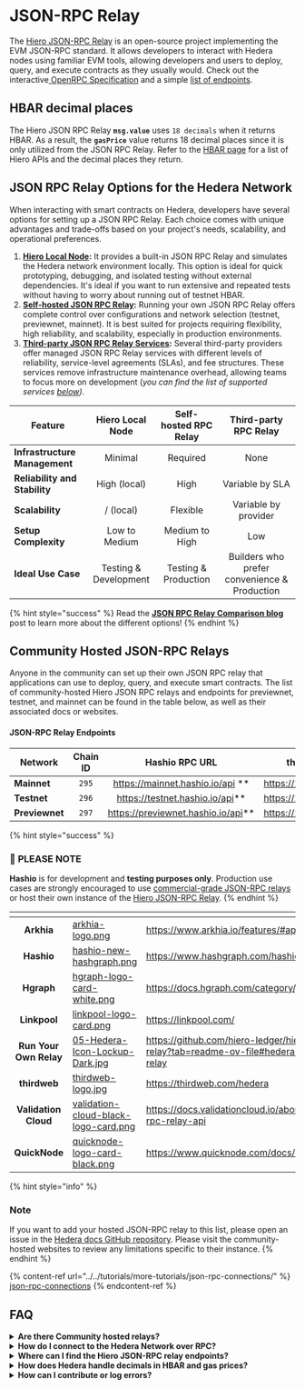 # JSON-RPC Relay

The [Hiero JSON-RPC Relay](https://github.com/hiero-ledger/hiero-json-rpc-relay) is an open-source project implementing the EVM JSON-RPC standard. It allows developers to interact with Hedera nodes using familiar EVM tools, allowing developers and users to deploy, query, and execute contracts as they usually would. Check out the interactive[ OpenRPC Specification](https://playground.open-rpc.org/?schemaUrl=https://raw.githubusercontent.com/hashgraph/hedera-json-rpc-relay/main/docs/openrpc.json\&uiSchema%5BappBar%5D%5Bui:splitView%5D=false\&uiSchema%5BappBar%5D%5Bui:input%5D=false\&uiSchema%5BappBar%5D%5Bui:examplesDropdown%5D=false) and a simple [list of endpoints](https://github.com/hiero-ledger/hiero-json-rpc-relay/blob/main/docs/rpc-api.md).&#x20;

## HBAR decimal places&#x20;

The Hiero JSON RPC Relay **`msg.value`** uses `18 decimals` when it returns HBAR. As a result, the **`gasPrice`** value returns 18 decimal places since it is only utilized from the JSON RPC Relay. Refer to the [HBAR page](../../sdks-and-apis/sdks/hbars.md) for a list of Hiero APIs and the decimal places they return.&#x20;

## JSON RPC Relay Options for the Hedera Network

When interacting with smart contracts on Hedera, developers have several options for setting up a JSON RPC Relay. Each choice comes with unique advantages and trade-offs based on your project's needs, scalability, and operational preferences.

1. [**Hiero Local Node**](https://github.com/hiero-ledger/hiero-local-node)**:** It provides a built-in JSON RPC Relay and simulates the Hedera network environment locally. This option is ideal for quick prototyping, debugging, and isolated testing without external dependencies. It's ideal if you want to run extensive and repeated tests without having to worry about running out of testnet HBAR.
2. [**Self-hosted JSON RPC Relay**](https://github.com/hiero-ledger/hiero-json-rpc-relay/tree/main)**:** Running your own JSON RPC Relay offers complete control over configurations and network selection (testnet, previewnet, mainnet). It is best suited for projects requiring flexibility, high reliability, and scalability, especially in production environments.
3. [**Third-party JSON RPC Relay Services**](json-rpc-relay.md#community-hosted-json-rpc-relays)**:** Several third-party providers offer managed JSON RPC Relay services with different levels of reliability, service-level agreements (SLAs), and fee structures. These services remove infrastructure maintenance overhead, allowing teams to focus more on development (_you can find the list of supported services_ [_below_](json-rpc-relay.md#community-hosted-json-rpc-relays)_)._

| Feature                       |    Hiero Local Node   | Self-hosted RPC Relay |             Third-party RPC Relay            |
| ----------------------------- | :-------------------: | :-------------------: | :------------------------------------------: |
| **Infrastructure Management** |        Minimal        |        Required       |                     None                     |
| **Reliability and Stability** |      High (local)     |          High         |                Variable by SLA               |
| **Scalability**               |       / (local)       |        Flexible       |             Variable by provider             |
| **Setup Complexity**          |     Low to Medium     |     Medium to High    |                      Low                     |
| **Ideal Use Case**            | Testing & Development |  Testing & Production | Builders who prefer convenience & Production |

{% hint style="success" %}
Read the [**JSON RPC Relay Comparison blog**](https://hedera.com/blog/selecting-a-json-rpc-relay-for-your-project) post to learn more about the different options!
{% endhint %}

## Community Hosted JSON-RPC Relays

Anyone in the community can set up their own JSON RPC relay that applications can use to deploy, query, and execute smart contracts. The list of community-hosted Hiero JSON RPC relays and endpoints for previewnet, testnet, and mainnet can be found in the table below, as well as their associated docs or websites.&#x20;

#### JSON-RPC Relay Endpoints

<table><thead><tr><th width="133">Network</th><th width="95" align="center">Chain ID</th><th width="267" align="center">Hashio RPC URL</th><th align="center">thirdweb RPC URL</th></tr></thead><tbody><tr><td><strong>Mainnet</strong></td><td align="center"><code>295</code></td><td align="center"><a href="https://mainnet.hashio.io/api">https://mainnet.hashio.io/api</a> **</td><td align="center"><a href="https://295.rpc.thirdweb.com">https://295.rpc.thirdweb.com</a></td></tr><tr><td><strong>Testnet</strong></td><td align="center"><code>296</code></td><td align="center"><a href="https://testnet.hashio.io/api">https://testnet.hashio.io/api</a>**</td><td align="center"><a href="https://296.rpc.thirdweb.com">https://296.rpc.thirdweb.com</a></td></tr><tr><td><strong>Previewnet</strong></td><td align="center"><code>297</code></td><td align="center"><a href="https://previewnet.hashio.io/api">https://previewnet.hashio.io/api</a>**</td><td align="center"><a href="https://297.rpc.thirdweb.com">https://297.rpc.thirdweb.com</a></td></tr></tbody></table>

{% hint style="success" %}
### 🚨 **PLEASE NOTE**

**Hashio** is for development and **testing purposes only**. Production use cases are strongly encouraged to use [commercial-grade JSON-RPC relays](https://docs.hedera.com/hedera/core-concepts/smart-contracts/deploying-smart-contracts/json-rpc-relay#community-hosted-json-rpc-relays) or host their own instance of the [Hiero JSON-RPC Relay](https://github.com/hiero-ledger/hiero-json-rpc-relay).
{% endhint %}

<table data-view="cards"><thead><tr><th align="center"></th><th data-hidden data-card-cover data-type="files"></th><th data-hidden data-card-target data-type="content-ref"></th></tr></thead><tbody><tr><td align="center"><strong>Arkhia</strong></td><td><a href="../../.gitbook/assets/arkhia-logo.png">arkhia-logo.png</a></td><td><a href="https://www.arkhia.io/features/#api-services">https://www.arkhia.io/features/#api-services</a></td></tr><tr><td align="center"><strong>Hashio</strong></td><td><a href="../../.gitbook/assets/hashio-new-hashgraph.png">hashio-new-hashgraph.png</a></td><td><a href="https://www.hashgraph.com/hashio/">https://www.hashgraph.com/hashio/</a></td></tr><tr><td align="center"><strong>Hgraph</strong></td><td><a href="../../.gitbook/assets/hgraph-logo-card-white.png">hgraph-logo-card-white.png</a></td><td><a href="https://docs.hgraph.com/category/json-rpc">https://docs.hgraph.com/category/json-rpc</a></td></tr><tr><td align="center"><strong>Linkpool</strong></td><td><a href="../../.gitbook/assets/linkpool-logo-card.png">linkpool-logo-card.png</a></td><td><a href="https://linkpool.com/">https://linkpool.com/</a></td></tr><tr><td align="center"><strong>Run Your Own Relay</strong></td><td><a href="../../.gitbook/assets/05-Hedera-Icon-Lockup-Dark.jpg">05-Hedera-Icon-Lockup-Dark.jpg</a></td><td><a href="https://github.com/hiero-ledger/hiero-json-rpc-relay?tab=readme-ov-file#hedera-json-rpc-relay">https://github.com/hiero-ledger/hiero-json-rpc-relay?tab=readme-ov-file#hedera-json-rpc-relay</a></td></tr><tr><td align="center"><strong>thirdweb</strong></td><td><a href="../../.gitbook/assets/thirdweb-logo.jpg">thirdweb-logo.jpg</a></td><td><a href="https://thirdweb.com/hedera">https://thirdweb.com/hedera</a></td></tr><tr><td align="center"><strong>Validation Cloud</strong></td><td><a href="../../.gitbook/assets/validation-cloud-black-logo-card.png">validation-cloud-black-logo-card.png</a></td><td><a href="https://docs.validationcloud.io/about/hedera/json-rpc-relay-api">https://docs.validationcloud.io/about/hedera/json-rpc-relay-api</a></td></tr><tr><td align="center"><strong>QuickNode</strong></td><td><a href="../../.gitbook/assets/quicknode-logo-card-black.png">quicknode-logo-card-black.png</a></td><td><a href="https://www.quicknode.com/docs/hedera">https://www.quicknode.com/docs/hedera</a></td></tr></tbody></table>

{% hint style="info" %}
### **Note**

If you want to add your hosted JSON-RPC relay to this list, please open an issue in the [Hedera docs GitHub repository](https://github.com/hashgraph/hedera-docs). Please visit the community-hosted websites to review any limitations specific to their instance.&#x20;
{% endhint %}

{% content-ref url="../../tutorials/more-tutorials/json-rpc-connections/" %}
[json-rpc-connections](../../tutorials/more-tutorials/json-rpc-connections/)
{% endcontent-ref %}

## FAQ

<details>

<summary><strong>Are there Community hosted relays?</strong></summary>

* [**Hashio**](https://www.hashgraph.com/hashio/)&#x20;
* [**Arkhia**](https://www.arkhia.io/features/#api-services)
* [**Validation Cloud**](https://docs.validationcloud.io/about/hedera/json-rpc-relay-api)
* [**QuickNode**](https://www.quicknode.com/docs/hedera)
* [**Hgraph**](https://docs.hgraph.com/category/json-rpc)

</details>

<details>

<summary><strong>How do I connect to the Hedera Network over RPC?</strong></summary>

The configuration guide to connect to the Hedera Network over RPC can be found [here](../../tutorials/more-tutorials/json-rpc-connections/).

</details>

<details>

<summary><strong>Where can I find the Hiero JSON-RPC relay endpoints?</strong></summary>

The endpoints for previewnet, testnet, and mainnet can be found on [Hashio](https://www.hashgraph.com/hashio/), accessible through the [Hashgraph](https://www.hashgraph.com) website. Feel free to join the discussion on [Stack Overflow](https://stackoverflow.com/questions/76153239/how-can-i-connect-to-hedera-testnet-over-rpc/76153290#76153290) for more questions.

</details>

<details>

<summary><strong>How does Hedera handle decimals in HBAR and gas prices?</strong></summary>

The JSON-RPC Relay `msg.value` uses 18 decimals when it returns HBAR. The `gasPrice` value also returns 18 decimal places. _Check out the_ [_HBAR page_](../../sdks-and-apis/sdks/hbars.md) _for the full list of Hedera APIs and their decimal representation._&#x20;

</details>

<details>

<summary><strong>How can I contribute or log errors?</strong></summary>

To contribute or log errors, please refer to the [Contributing Guide](../../support-and-community/contributing-guide/) and submit them as issues in the [GitHub repository](https://github.com/hiero-ledger/hiero-json-rpc-relay).

</details>
